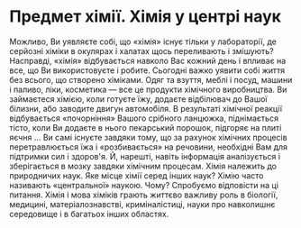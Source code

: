 # Предмет хімії. Хімія у центрі наук
Можливо, Ви уявляєте собі, що «хімія» існує тільки у лабораторії, де серйозні хіміки в окулярах і халатах щось переливають і змішують? 
Насправді, «хімія» відбувається навколо Вас кожний день і впливає на все, що Ви використовуєте і робите.
Сьогодні важко уявити собі життя без всього, що створено хіміками. Одяг та взуття, меблі і посуд, машини і паливо, ліки, косметика ― все це продукти хімічного виробництва. 
Ви займаєтеся хімією, коли готуєте їжу, додаєте відбілювач до Вашої білизни, або заводите двигун автомобіля.
В результаті хімічної реакції відбувається «почорніння» Вашого срібного ланцюжка, піднімається тісто, коли Ви додаєте в нього пекарський порошок, підгоряє на плиті яєчня ...
Ви самі існуєте завдяки тому, що за рахунок хімічних процесів перетравлюється їжа і «розбивається» на речовини, необхідні Вам для підтримки сил і здоров'я.
Й, нарешті, навіть інформація аналізується і зберігається в мозку завдяки хімічним процесам.
Хімія належить до природничих наук.
Яке місце хімії серед інших наук?
Хімію часто називають «центральної» наукою. Чому?
Спробуємо відповісти на ці питання.
Хімія і мова хіміків грають життєво важливу роль в біології, медицині, матеріалознавстві, криміналістиці, науки про навколишнє середовище і в багатьох інших областях. 

